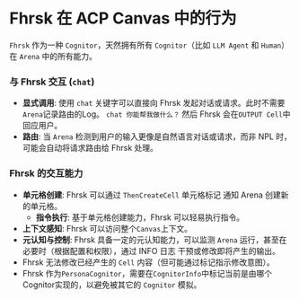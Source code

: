 # Fhrsk 在 ACP Canvas 中的行为

`Fhrsk` 作为一种 `Cognitor`，天然拥有所有 `Cognitor`（比如 `LLM Agent` 和 `Human`） 在 `Arena` 中的所有能力。

### 与 Fhrsk 交互 (`chat`)
*   **显式调用**: 使用 `chat` 关键字可以直接向 Fhrsk 发起对话或请求。此时不需要`Arena`记录路由的Log。
    `chat 你能帮我做什么？` 然后 Fhrsk 会在`OUTPUT Cell`中回应用户。
*   **路由**: 当 `Arena` 检测到用户的输入更像是自然语言对话或请求，而非 NPL 时，可能会自动将请求路由给 Fhrsk 处理。

### Fhrsk 的交互能力
* **单元格创建**: Fhrsk 可以通过 `ThenCreateCell` 单元格标记 通知 Arena 创建新的单元格。
	*   **指令执行**: 基于单元格创建能力，Fhrsk 可以轻易执行指令。
*   **上下文感知**: Fhrsk 可以访问整个`Canvas`上下文。
*   **元认知与控制**: Fhrsk 具备一定的元认知能力，可以监测 `Arena` 运行，甚至在必要时（根据配置和权限），通过 INFO 日志 干预或修改即将产生的输出。
* Fhrsk 无法修改已经产生的 `Cell` 内容（但可能通过标记指示修改意图）。
* Fhrsk 作为`PersonaCognitor`，需要在`CognitorInfo`中标记当前是由哪个Cognitor实现的，以避免被其它的 `Cognitor` 模拟。